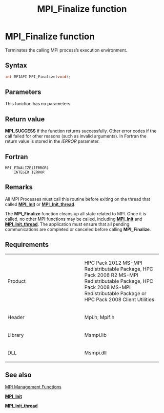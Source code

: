 ﻿---
title: MPI_Finalize function
TOCTitle: MPI_Finalize function
ms:assetid: e93c2023-9526-466a-892d-f11d18bb9bfe
ms:mtpsurl: https://msdn.microsoft.com/en-us/library/Dn473372(v=VS.85)
ms:contentKeyID: 59360908
ms.date: 03/28/2018
mtps_version: v=VS.85
f1_keywords:
- MPI_FINALIZE
- mpif/MPI_Finalize
- mpi/MPI_FINALIZE
dev_langs:
- C++
- C
api_location:
- Msmpi.dll
api_name:
- MPI_Finalize
api_type:
- DLLExport
product:
- Windows
topic_type:
- apiref
- kbSyntax
product_family_name: VS
ROBOTS: INDEX,FOLLOW
---

# MPI\_Finalize function

Terminates the calling MPI process’s execution environment.

## Syntax

``` c++
int MPIAPI MPI_Finalize(void);
```

## Parameters

This function has no parameters.

## Return value

**MPI\_SUCCESS** if the function returns successfully. Other error codes if the call failed for other reasons (such as invalid arguments). In Fortran the return value is stored in the *IERROR* parameter.

## Fortran

    MPI_FINALIZE(IERROR)
        INTEGER IERROR

## Remarks

All MPI Processes must call this routine before exiting on the thread that called [**MPI\_Init**](mpi-init-function.md) or [**MPI\_Init\_thread**](mpi-init-thread-function.md).

The **MPI\_Finalize** function cleans up all state related to MPI. Once it is called, no other MPI functions may be called, including [**MPI\_Init**](mpi-init-function.md) and [**MPI\_Init\_thread**](mpi-init-thread-function.md). The application must ensure that all pending communications are completed or canceled before calling **MPI\_Finalize**.

## Requirements

<table>
<colgroup>
<col style="width: 50%" />
<col style="width: 50%" />
</colgroup>
<tbody>
<tr class="odd">
<td><p>Product</p></td>
<td><p>HPC Pack 2012 MS-MPI Redistributable Package, HPC Pack 2008 R2 MS-MPI Redistributable Package, HPC Pack 2008 MS-MPI Redistributable Package or HPC Pack 2008 Client Utilities</p></td>
</tr>
<tr class="even">
<td><p>Header</p></td>
<td>Mpi.h;
Mpif.h</td>
</tr>
<tr class="odd">
<td><p>Library</p></td>
<td>Msmpi.lib</td>
</tr>
<tr class="even">
<td><p>DLL</p></td>
<td>Msmpi.dll</td>
</tr>
</tbody>
</table>


## See also

[MPI Management Functions](mpi-management-functions.md)

[**MPI\_Init**](mpi-init-function.md)

[**MPI\_Init\_thread**](mpi-init-thread-function.md)

